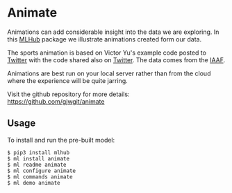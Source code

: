 Animate
=======

Animations can add considerable insight into the data we are
exploring. In this [MLHub](https://mlhub.ai) package we illustrate
animations created form our data.

The sports animation is based on Victor Yu's example code posted to
[Twitter](https://twitter.com/VictorYuEpi/status/1061012677907091457)
with the code shared also on
[Twitter](https://twitter.com/VictorYuEpi/status/1061681783920619521).
The data comes from the
[IAAF](https://www.iaaf.org/results/olympic-games/2016/the-xxxi-olympic-games-5771/men/decathlon/1500-metres/points).

Animations are best run on your local server rather than from the
cloud where the experience will be quite jarring.

Visit the github repository for more details:
<https://github.com/gjwgit/animate>

Usage
-----

To install and run the pre-built model:

    $ pip3 install mlhub
    $ ml install animate
    $ ml readme animate
    $ ml configure animate
    $ ml commands animate
    $ ml demo animate
